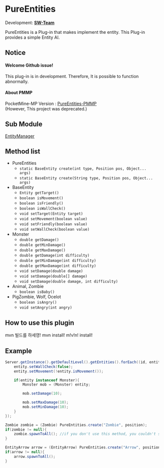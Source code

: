 # PureEntities
Development: **[SW-Team](https://github.com/SW-Team)**

PureEntities is a Plug-in that makes implement the entity.
This Plug-in provides a simple Entity AI.

## Notice
#### Welcome Github issue!
This plug-in is in development. Therefore, It is possible to function abnormally.

#### About PMMP
PocketMine-MP Version : [PureEntities-PMMP](https://github.com/milk0417/PureEntities)  
(However, This project was deprecated.)

## Sub Module
[EntityManager](https://github.com/SW-Team/EntityManager)  

## Method list
  * PureEntities
    * `static BaseEntity create(int type, Position pos, Object... args)`
    * `static BaseEntity create(String type, Position pos, Object... args)`
  * BaseEntity
    * `Entity getTarget()`
    * `boolean isMovement()`
    * `boolean isFriendly()`
    * `boolean isWallCheck()`
    * `void setTarget(Entity target)`
    * `void setMovement(boolean value)`
    * `void setFriendly(boolean value)`
    * `void setWallCheck(boolean value)`
  * Monster
    * `double getDamage()`
    * `double getMinDamage()`
    * `double getMaxDamage()`
    * `double getDamage(int difficulty)`
    * `double getMinDamage(int difficulty)`
    * `double getMaxDamage(int difficulty)`
    * `void setDamage(double damage)`
    * `void setDamage(double[] damage)`
    * `void setDamage(double damage, int difficulty)`
  * Animal, Zombie
    * `boolean isBaby()`
  * PigZombie, Wolf, Ocelot
    * `boolean isAngry()`
    * `void setAngry(int angry)`

## How to use this plugin
mvn 빌드를 하세영!
mvn install! m!v!n! install!

## Example
``` java
Server.getInstance().getDefaultLevel().getEntities().forEach((id, entity) -> {
    entity.setWallCheck(false);
    entity.setMovement(!entity.isMovement());

    if(entity instanceof Monster){
        Monster mob = (Monster) entity;

        mob.setDamage(10);

        mob.setMaxDamage(10);
        mob.setMinDamage(10);
    }
});

Zombie zombie = (Zombie) PureEntities.create("Zombie", position);
if(zombie != null){
    zombie.spawnToAll(); //if you don't use this method, you couldn't see this
}

EntityArrow arrow = (EntityArrow) PureEntities.create("Arrow", position, player, true);
if(arrow != null){
    arrow.spawnToAll();
}
```
